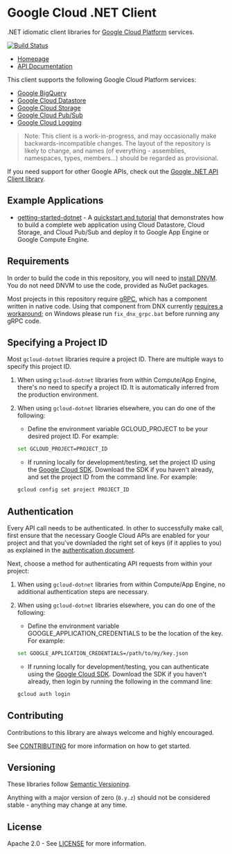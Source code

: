 # Google Cloud .NET Client
.NET idiomatic client libraries for [Google Cloud Platform][cloud-platform] services.

[![Build Status](https://travis-ci.org/GoogleCloudPlatform/gcloud-dotnet.svg?branch=master)](https://travis-ci.org/GoogleCloudPlatform/gcloud-dotnet)

* [Homepage][language-landing-dotnet]
* [API Documentation][api-reference-dotnet]

This client supports the following Google Cloud Platform services:

* [Google BigQuery](#google-bigquery)
* [Google Cloud Datastore](#google-cloud-datastore)
* [Google Cloud Storage](#google-cloud-storage)
* [Google Cloud Pub/Sub](#google-cloud-pubsub)
* [Google Cloud Logging](#google-cloud-logging-beta)

> Note: This client is a work-in-progress, and may occasionally
> make backwards-incompatible changes. The layout of the repository
> is likely to change, and names (of everything - assemblies,
> namespaces, types, members...) should be regarded as provisional.

If you need support for other Google APIs, check out the [Google .NET API Client library][google-api-dotnet-client].

## Example Applications

* [getting-started-dotnet] - A [quickstart and tutorial][language-landing-dotnet] that demonstrates how to build a complete web application using Cloud Datastore, Cloud Storage, and Cloud Pub/Sub and deploy it to Google App Engine or Google Compute Engine.

## Requirements

In order to build the code in this repository, you will need
to [install DNVM][dnvm]. You do not need DNVM to use the code,
provided as NuGet packages.

Most projects in this repository require [gRPC], which has a
component written in native code. Using that component from DNX
currently [requires a workaround][grpc-workaround]; on Windows please run `fix_dnx_grpc.bat`
before running any gRPC code.

## Specifying a Project ID

Most `gcloud-dotnet` libraries require a project ID.  There are multiple ways to specify this project ID.

1. When using `gcloud-dotnet` libraries from within Compute/App Engine, there's no need to specify a project ID.  It is automatically inferred from the production environment.
2. When using `gcloud-dotnet` libraries elsewhere, you can do one of the following:
    * Define the environment variable GCLOUD_PROJECT to be your desired project ID. For example:
    ```bash
    set GCLOUD_PROJECT=PROJECT_ID
    ```
    * If running locally for development/testing, set the project ID using the [Google Cloud SDK][google-cloud-sdk].  Download the SDK if you haven't already, and set the project ID from the command line. For example:

    ```bash
    gcloud config set project PROJECT_ID
    ```

## Authentication
Every API call needs to be authenticated. In other to successfully make call, first ensure that the necessary Google Cloud APIs are enabled for your project and that you've downladed the right set of keys (if it applies to you) as explained in the [authentication document][gcloud-common-authentication].

Next, choose a method for authenticating API requests from within your project:

1. When using `gcloud-dotnet` libraries from within Compute/App Engine, no additional authentication steps are necessary.
2. When using `gcloud-dotnet` libraries elsewhere, you can do one of the following:
    * Define the environment variable GOOGLE_APPLICATION_CREDENTIALS to be the location of the key.  For example:
    ```bash
    set GOOGLE_APPLICATION_CREDENTIALS=/path/to/my/key.json
    ``` 
    * If running locally for development/testing, you can authenticate using the [Google Cloud SDK][google-cloud-sdk].  Download the SDK if you haven't already, then login by running the following in the command line:
    
    ```bash
    gcloud auth login
    ```

## Contributing

Contributions to this library are always welcome and highly encouraged.

See [CONTRIBUTING] for more information on how to get started.

## Versioning

These libraries follow [Semantic Versioning](http://semver.org/).

Anything with a major version of zero (``0.y.z``) should not be
considered stable - anything may change at any time.

## License

Apache 2.0 - See [LICENSE] for more information.


[CONTRIBUTING]:https://github.com/GoogleCloudPlatform/gcloud-dotnet/blob/master/CONTRIBUTING.md
[LICENSE]: https://github.com/GoogleCloudPlatform/gcloud-dotnet/blob/master/LICENSE
[cloud-platform]: https://cloud.google.com/
[language-landing-dotnet]: https://cloud.google.com/dotnet/
[api-reference-dotnet]: http://googlecloudplatform.github.io/gcloud-dotnet/
[google-api-dotnet-client]: https://github.com/google/google-api-dotnet-client
[getting-started-dotnet]: https://github.com/GoogleCloudPlatform/getting-started-dotnet/
[gcloud-common-authentication]: https://github.com/GoogleCloudPlatform/gcloud-common/blob/master/authentication/readme.md#authentication
[google-cloud-sdk]: https://cloud.google.com/sdk/
[google-download-sdk]: https://cloud.google.com/sdk/docs/
[dnvm]: http://docs.asp.net/en/latest/getting-started/index.html
[gRPC]: http://grpc.io
[grpc-workaround]: https://github.com/grpc/grpc/issues/4872
